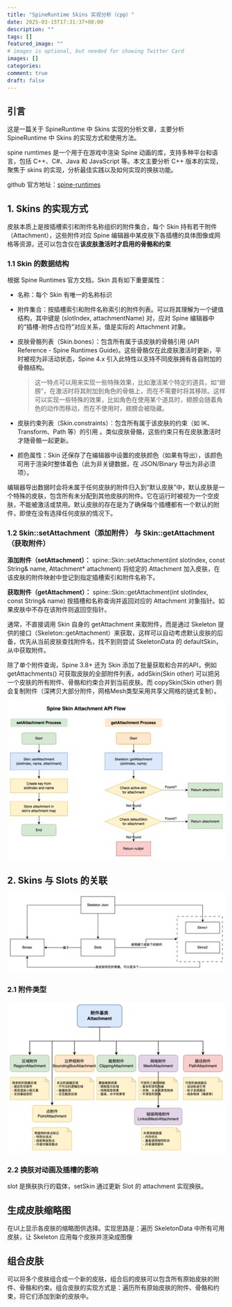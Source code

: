 ```yaml
---
title: "SpineRuntime Skins 实现分析（cpp）"
date: 2025-03-15T17:31:37+08:00
description: ""
tags: []
featured_image: ""
# images is optional, but needed for showing Twitter Card
images: []
categories:
comment: true
draft: false
---
```

## 引言
这是一篇关于 SpineRuntime 中 Skins 实现的分析文章，主要分析 SpineRuntime 中 Skins 的实现方式和使用方法。

spine rumtimes 是一个用于在游戏中渲染 Spine 动画的库，支持多种平台和语言，包括 C++、C#、Java 和 JavaScript 等。本文主要分析 C++ 版本的实现，聚焦于 skins 的实现，分析最佳实践以及如何实现的换肤功能。

github 官方地址：[spine-runtimes](https://github.com/EsotericSoftware/spine-runtimes)

## 1. Skins 的实现方式
皮肤本质上是按插槽索引和附件名称组织的附件集合，每个 Skin 持有若干附件（Attachment），这些附件对应 Spine 编辑器中某皮肤下各插槽的具体图像或网格等资源，还可以包含仅在**该皮肤激活时才启用的骨骼和约束**

### 1.1 Skin 的数据结构
根据 Spine Runtimes 官方文档，Skin 具有如下重要属性：
- 名称：每个 Skin 有唯一的名称标识
- 附件集合：按插槽索引和附件名称索引的附件列表。可以将其理解为一个键值结构，其中键是 (slotIndex, attachmentName) 对，应对 Spine 编辑器中的“插槽-附件占位符”对应关系，值是实际的 Attachment 对象。
- 皮肤骨骼列表（Skin.bones）：包含所有属于该皮肤的骨骼引用 (API Reference - Spine Runtimes Guide)。这些骨骼仅在此皮肤激活时更新，平时被视为非活动状态，Spine 4.x 引入此特性以支持不同皮肤拥有各自附加的骨骼结构。

    > 这一特点可以用来实现一些特殊效果，比如激活某个特定的道具，如“翅膀”，在激活时将其附加到角色的骨骼上，而在不需要时将其移除。这样可以实现一些特殊的效果，比如角色在使用某个道具时，翅膀会随着角色的动作而移动，而在不使用时，翅膀会被隐藏。

- 皮肤约束列表（Skin.constraints）：包含所有属于该皮肤的约束（如 IK、Transform、Path 等）的引用 。类似皮肤骨骼，这些约束只有在皮肤激活时才随骨骼一起更新。
- 颜色属性：Skin 还保存了在编辑器中设置的皮肤颜色（如果有导出），该颜色可用于渲染时整体着色（此为非关键数据，在 JSON/Binary 导出为非必须项）。

编辑器导出数据时会将未属于任何皮肤的附件归入到“默认皮肤”中，默认皮肤是一个特殊的皮肤，包含所有未分配到其他皮肤的附件。它在运行时被视为一个空皮肤，不能被激活或禁用。默认皮肤的存在是为了确保每个插槽都有一个默认的附件，即使在没有选择任何皮肤的情况下。

### 1.2 Skin::setAttachment（添加附件） 与 Skin::getAttachment（获取附件）
**添加附件（setAttachment）：** spine::Skin::setAttachment(int slotIndex, const String& name, Attachment* attachment) 将给定的 Attachment 加入皮肤，在该皮肤的附件映射中登记到指定插槽索引和附件名称下。

**获取附件（getAttachment）：** spine::Skin::getAttachment(int slotIndex, const String& name) 按插槽和名称查询并返回对应的 Attachment 对象指针。如果皮肤中不存在该附件则返回空指针。

通常，不直接调用 Skin 自身的 getAttachment 来取附件，而是通过 Skeleton 提供的接口（Skeleton::getAttachment）来获取，这样可以自动考虑默认皮肤的后备，优先从当前皮肤查找附件名，找不到则尝试 SkeletonData 的 defaultSkin，从中获取附件。

除了单个附件查询，Spine 3.8+ 还为 Skin 添加了批量获取和合并的API，例如 getAttachments() 可获取皮肤的全部附件列表，addSkin(Skin other) 可以把另一个皮肤的所有附件、骨骼和约束合并到当前皮肤。而 copySkin(Skin other) 则会复制附件（深拷贝大部分附件，网格Mesh类型采用共享父网格的链式复制）。

![alt text](image.png)


## 2. Skins 与 Slots 的关联
![alt text](image-2.png)

### 2.1 附件类型
![alt text](image-1.png)

### 2.2 换肤对动画及插槽的影响
slot 是换肤执行的载体，setSkin 通过更新 Slot 的 attachment 实现换肤。

## 生成皮肤缩略图
在UI上显示各皮肤的缩略图供选择。实现思路是：遍历 SkeletonData 中所有可用皮肤，让 Skeleton 应用每个皮肤并渲染成图像

## 组合皮肤
可以将多个皮肤组合成一个新的皮肤，组合后的皮肤可以包含所有原始皮肤的附件、骨骼和约束。组合皮肤的实现方式是：遍历所有原始皮肤的附件、骨骼和约束，将它们添加到新的皮肤中。